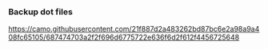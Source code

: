 ### Backup dot files 
https://camo.githubusercontent.com/21f887d2a483262bd87bc6e2a98a9a408fc65105/687474703a2f2f696d6775722e636f6d2f612f4456725648
